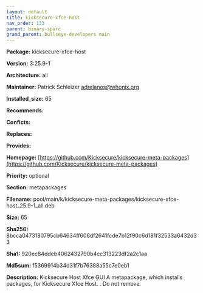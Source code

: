 ```yaml
---
layout: default
title: kicksecure-xfce-host
nav_order: 133
parent: binary-sparc
grand_parent: bullseye-developers main
---
```


**Package:** kicksecure-xfce-host

**Version:** 3:25.9-1

**Architecture:**  all

**Maintainer:**  Patrick Schleizer <adrelanos@whonix.org>

**Installed_size:**  65

**Recommends:**  

**Conficts:**  

**Replaces:**  

**Provides:**  

**Homepage:**  [https://github.com/Kicksecure/kicksecure-meta-packages](https://github.com/Kicksecure/kicksecure-meta-packages)

**Priority:**  optional

**Section:** metapackages

**Filename:**  pool/main/k/kicksecure-meta-packages/kicksecure-xfce-host_25.9-1_all.deb

**Size:**  65

**Sha256:**  8bcca0473180795cb64634ff606df2641fcde7b12f90c6d181f32533a6432d33

**Sha1:**  920ec84ddeb4062432790b4cc313223df2a2c1aa

**Md5sum:**  f5369914b34d31f7b76388a55c7e0eb1

**Description:** Kicksecure Host Xfce GUI
 A metapackage, which installs packages, for Kicksecure Xfce Host.
 .
 Do not remove.


